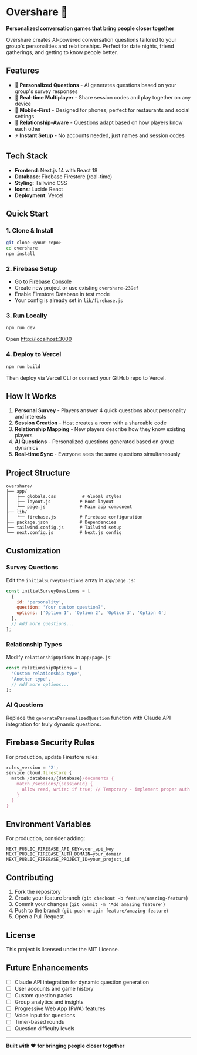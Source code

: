 # Overshare 🎯

**Personalized conversation games that bring people closer together**

Overshare creates AI-powered conversation questions tailored to your group's personalities and relationships. Perfect for date nights, friend gatherings, and getting to know people better.

## Features

- 🎨 **Personalized Questions** - AI generates questions based on your group's survey responses
- 👥 **Real-time Multiplayer** - Share session codes and play together on any device
- 📱 **Mobile-First** - Designed for phones, perfect for restaurants and social settings
- 🔗 **Relationship-Aware** - Questions adapt based on how players know each other
- ⚡ **Instant Setup** - No accounts needed, just names and session codes

## Tech Stack

- **Frontend**: Next.js 14 with React 18
- **Database**: Firebase Firestore (real-time)
- **Styling**: Tailwind CSS
- **Icons**: Lucide React
- **Deployment**: Vercel

## Quick Start

### 1. Clone & Install
```bash
git clone <your-repo>
cd overshare
npm install
```

### 2. Firebase Setup
- Go to [Firebase Console](https://console.firebase.google.com/)
- Create new project or use existing `overshare-239ef`
- Enable Firestore Database in test mode
- Your config is already set in `lib/firebase.js`

### 3. Run Locally
```bash
npm run dev
```
Open [http://localhost:3000](http://localhost:3000)

### 4. Deploy to Vercel
```bash
npm run build
```
Then deploy via Vercel CLI or connect your GitHub repo to Vercel.

## How It Works

1. **Personal Survey** - Players answer 4 quick questions about personality and interests
2. **Session Creation** - Host creates a room with a shareable code
3. **Relationship Mapping** - New players describe how they know existing players
4. **AI Questions** - Personalized questions generated based on group dynamics
5. **Real-time Sync** - Everyone sees the same questions simultaneously

## Project Structure

```
overshare/
├── app/
│   ├── globals.css          # Global styles
│   ├── layout.js           # Root layout
│   └── page.js             # Main app component
├── lib/
│   └── firebase.js         # Firebase configuration
├── package.json            # Dependencies
├── tailwind.config.js      # Tailwind setup
└── next.config.js          # Next.js config
```

## Customization

### Survey Questions
Edit the `initialSurveyQuestions` array in `app/page.js`:
```javascript
const initialSurveyQuestions = [
  {
    id: 'personality',
    question: 'Your custom question?',
    options: ['Option 1', 'Option 2', 'Option 3', 'Option 4']
  },
  // Add more questions...
];
```

### Relationship Types
Modify `relationshipOptions` in `app/page.js`:
```javascript
const relationshipOptions = [
  'Custom relationship type',
  'Another type',
  // Add more options...
];
```

### AI Questions
Replace the `generatePersonalizedQuestion` function with Claude API integration for truly dynamic questions.

## Firebase Security Rules

For production, update Firestore rules:
```javascript
rules_version = '2';
service cloud.firestore {
  match /databases/{database}/documents {
    match /sessions/{sessionId} {
      allow read, write: if true; // Temporary - implement proper auth
    }
  }
}
```

## Environment Variables

For production, consider adding:
```
NEXT_PUBLIC_FIREBASE_API_KEY=your_api_key
NEXT_PUBLIC_FIREBASE_AUTH_DOMAIN=your_domain
NEXT_PUBLIC_FIREBASE_PROJECT_ID=your_project_id
```

## Contributing

1. Fork the repository
2. Create your feature branch (`git checkout -b feature/amazing-feature`)
3. Commit your changes (`git commit -m 'Add amazing feature'`)
4. Push to the branch (`git push origin feature/amazing-feature`)
5. Open a Pull Request

## License

This project is licensed under the MIT License.

## Future Enhancements

- [ ] Claude API integration for dynamic question generation
- [ ] User accounts and game history
- [ ] Custom question packs
- [ ] Group analytics and insights
- [ ] Progressive Web App (PWA) features
- [ ] Voice input for questions
- [ ] Timer-based rounds
- [ ] Question difficulty levels

---

**Built with ❤️ for bringing people closer together**
